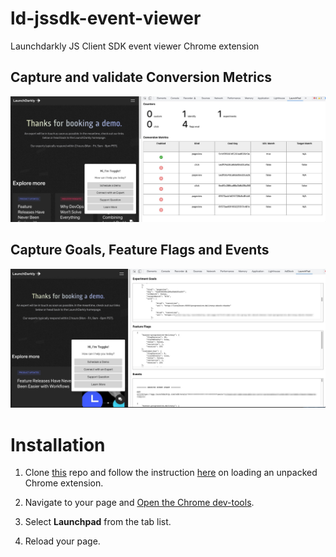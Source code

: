 # ld-jssdk-event-viewer
Launchdarkly JS Client SDK event viewer Chrome extension

## Capture and validate Conversion Metrics


![img](img/screen2.jpg)
## Capture Goals, Feature Flags and Events
![img](img/screen3.jpg)

# Installation
1. Clone [this](https://github.com/tanben/ld-jssdk-event-viewer) repo and follow the instruction [here](https://developer.chrome.com/docs/extensions/mv3/getstarted/#unpacked) on loading an unpacked  Chrome extension.

2. Navigate to your page and [Open the Chrome dev-tools](https://launchdarkly.atlassian.net/wiki/spaces/~591637646/pages/edit-v2/2025359513#). 

3. Select **Launchpad** from the tab list.
4. Reload your page.


